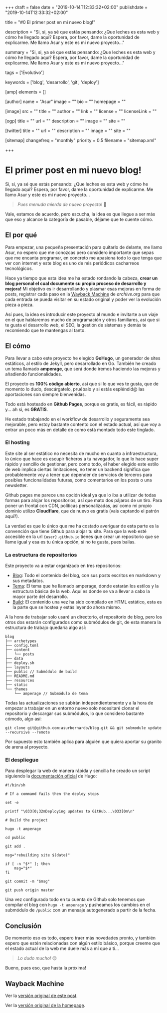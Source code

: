 +++
draft = false
date = "2019-10-14T12:33:32+02:00"
publishdate = "2019-10-14T12:33:32+02:00"

title = "#0 El primer post en mi nuevo blog!"

description = "Si, si, ya sé que estás pensando: ¿Que leches es esta web y cómo he llegado aquí? Espera, por favor, dame la oportunidad de explicarme. Me llamo Asur y este es mi nuevo proyecto..."

summary = "Si, si, ya sé que estás pensando: ¿Que leches es esta web y cómo he llegado aquí? Espera, por favor, dame la oportunidad de explicarme. Me llamo Asur y este es mi nuevo proyecto..."

tags = ['Evolutivo']

keywords = ['blog', 'desarrollo', 'git', 'deploy']

[amp]
    elements = []

[author]
    name = "Asur"
    image = ""
    bio = ""
    homepage = ""

[image]
    src = ""
    title = ""
    author = ""
    link = ""
    license = ""
    licenseLink = ""

[ogp]
    title = ""
    url = ""
    description = ""
    image = ""
    site = ""

[twitter]
    title = ""
    url = ""
    description = ""
    image = ""
    site = ""

[sitemap]
  changefreq = "monthly"
  priority = 0.5
  filename = "sitemap.xml"

+++

# El primer post en mi nuevo blog!

Si, si, ya sé que estás pensando: ¿Que leches es esta web y cómo he llegado aquí? Espera, por favor, dame la oportunidad de explicarme. Me llamo Asur y este es mi nuevo proyecto...

 > *Pues menuda mierda de nuevo proyecto!* 🤣

Vale, estamos de acuerdo, pero escucha, la idea es que llegue a ser más que eso y alcance la categoría de pasable, déjame que te cuente cómo.

## El por qué

Para empezar, una pequeña presentación para quitarlo de delante, me llamo Asur, no espero que me conozcas pero considero importante que sepas que me encanta programar, en concreto me apasiona todo lo que tenga que ver con internet y este blog es uno de mis periódicos cacharreos tecnológicos.

Hace ya tiempo que esta idea me ha estado rondando la cabeza, **crear un blog personal el cual documente su propio proceso de desarrollo y mejora!** Mi objetivo es ir desarrollando y plasmar esas mejoras en forma de posts, registrar cada paso en la [Wayback Machine](http://web.archive.org/) de *archive.org* para que cada entrada se pueda visitar en su estado original y poder ver la evolución pieza a pieza.

Así pues, la idea es introducir este proyecto al mundo e invitarte a un viaje en el que hablaremos mucho de programación y otros familiares, así que si te gusta el desarrollo web, el SEO, la gestión de sistemas y demás te recomiendo que te mantengas al tanto.

## El cómo

Para llevar a cabo este proyecto he elegido **GoHugo**, un generador de sites estáticos, al estilo de Jekyll, pero desarrollado en Go. También he creado un tema llamado **amperage**, que será donde iremos haciendo las mejoras y añadiendo funcionalidades.

El proyecto es **100% código abierto**, así que si lo que ves te gusta, que de momento lo dudo, descárgatelo, pruébalo y si estás espléndid@ las aportaciones son siempre bienvenidas.

Todo está hosteado en **Github Pages**, porque es gratis, es fácil, es rápido y... ah si, es **GRATIS**.

He estado trabajando en el workflow de desarrollo y seguramente sea mejorable, pero estoy bastante contento con el estado actual, así que voy a entrar un poco más en detalle de como está montado todo este tinglado.

### El hosting

Este site al ser estático no necesita de mucho en cuanto a infraestructura, lo único que hace es escupir ficheros a tu navegador, lo que lo hace super rápido y sencillo de gestionar, pero como todo, el haber elegido este estilo de web implica ciertas limitaciones, no tener un backend significa que probablemente voy a tener que depender de servicios de terceros para posibles funcionalidades futuras, como comentarios en los posts o una newsletter.

Github pages me parece una opción ideal ya que lo iba a utilizar de todas formas para alojar los repositorios, así que mato dos pájaros de un tiro. Para poner un frontal con CDN, políticas personalizadas, así como mi propio dominio utilizo **Cloudflare**, que de nuevo es gratis (vais captando el patrón aquí?).

La verdad es que lo único que me ha costado averiguar de esta parte es la convención que tiene Github para alojar tu site. Para que la web esté accesible en la url `{user}.github.io` tienes que crear un repositorio que se llame igual y esa es tu única opción, si no te gusta, pues bailas. 

### La estructura de repositorios

Este proyecto va a estar organizado en tres repositorios:

  - [Blog](https://github.com/asurbernardo/blog): Todo el contenido del blog, con sus posts escritos en markdown y sus metadatos.
  - [Tema](https://github.com/asurbernardo/amperage): El tema que he llamado amperage, donde estarán los estilos y la estructura básica de la web. Aquí es donde se va a llevar a cabo la mayor parte del desarrollo.
  - [Build](https://github.com/asurbernardo/asurbernardo.github.io): El contenido una vez ha sido compilado en HTML estático, esta es la parte que se hostea y estás leyendo ahora mismo.

A la hora de trabajar solo usaré un directorio, el repositorio de blog, pero los otros dos estarán configurados como submódulos de git, de esta manera la estructura de trabajo quedaría algo así:

```
blog
├── archetypes
├── config.toml
├── content
│   └── posts
├── data
├── deploy.sh
├── layouts
├── public // Submódulo de build
├── README.md
├── resources
├── static
└── themes
    └── amperage // Submódulo de tema
```

Todas las actualizaciones se subirán independientemente y a la hora de empezar a trabajar en un entorno nuevo solo necesitaré clonar el repositorio y descargar sus submódulos, lo que considero bastante cómodo, algo así:

```
git clone git@github.com:asurbernardo/blog.git && git submodule update --recursive --remote
```

Por supuesto esto también aplica para alguién que quiera aportar su granito de arena al proyecto.

### El despliegue

Para desplegar la web de manera rápida y sencilla he creado un script siguiendo la [documentación oficial](https://gohugo.io/hosting-and-deployment/hosting-on-github/#put-it-into-a-script) de Hugo:

```
#!/bin/sh

# If a command fails then the deploy stops

set -e

printf "\033[0;32mDeploying updates to GitHub...\033[0m\n"

# Build the project

hugo -t amperage

cd public

git add .

msg="rebuilding site $(date)"

if [ -n "$*" ]; then
    msg="$*"
fi

git commit -m "$msg"

git push origin master
```

Una vez configurado todo en tu cuenta de Github solo tenemos que compilar el blog con `hugo -t amperage` y pusheamos los cambios en el submódulo de `/public` con un mensaje autogenerado a partir de la fecha.

## Conclusión

De momento eso es todo, espero traer más novedades pronto, y también espero que estén relacionadas con algún estilo básico, porque creeme que el estado actual de la web me duele más a mí que a ti...

 > *Lo dudo mucho!*  😒

Bueno, pues eso, que hasta la próxima!

## Wayback Machine

Ver la [versión original de este post](http://web.archive.org/web/20191014123731/https://asurbernardo.com/posts/el-primer-post-en-mi-nuevo-blog/ "Versión original del post").

Ver la [versión original de la homepage](http://web.archive.org/web/20191014123830/https://asurbernardo.com/ "Versión original de la homepage").